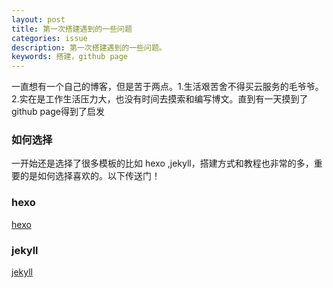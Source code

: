 ```yaml
---
layout: post
title: 第一次搭建遇到的一些问题
categories: issue
description: 第一次搭建遇到的一些问题。
keywords: 搭建，github page
---
```


一直想有一个自己的博客，但是苦于两点。1.生活艰苦舍不得买云服务的毛爷爷。2.实在是工作生活压力大，也没有时间去摸索和编写博文。直到有一天摸到了github page得到了启发

### 如何选择

一开始还是选择了很多模板的比如 hexo ,jekyll，搭建方式和教程也非常的多，重要的是如何选择喜欢的。以下传送门！

### hexo

 [hexo](https://hexo.io/zh-cn/docs/configuration) 


### jekyll

 [jekyll](http://jekyllrb.com/) 


